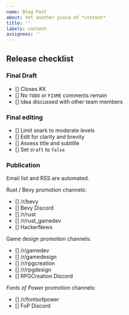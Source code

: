 ```yaml
---
name: Blog Post
about: Yet another piece of *content*
title: ''
labels: content
assignees: ''
---
```


## Release checklist

### Final Draft

- [] Closes #X
- [] No `TODO` or `FIXME` comments remain
- [] Idea discussed with other team members

### Final editing

- [] Limit snark to moderate levels
- [] Edit for clarity and brevity
- [] Assess title and subtitle
- [] Set `draft` to `false`

### Publication

Email list and RSS are automated.

Rust / Bevy promotion channels:

- [] /r/bevy
- [] Bevy Discord
- [] /r/rust
- [] /r/rust_gamedev
- [] HackerNews

Game design promotion channels:

- [] /r/gamedev
- [] /r/gamedesign
- [] /r/rpgcreation
- [] /r/rpgdesign
- [] RPGCreation Discord

*Fonts of Power* promotion channels:

- [] /r/fontsofpower
- [] FoP Discord